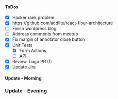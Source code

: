 #### ToDos
- [x] Hacker rank problem
- [x] https://github.com/acdlite/react-fiber-architecture
- [ ] Finish wordpress blog
- [ ] Address comments from meetup
- [x] Fix margin of annotator close button
- [x] Unit Tests
  - [x] Form Actions
  - [ ] API
- [x] Review Tiago PR (1)
- [x] Update Jira

#### Update - Morning

### Update - Evening
